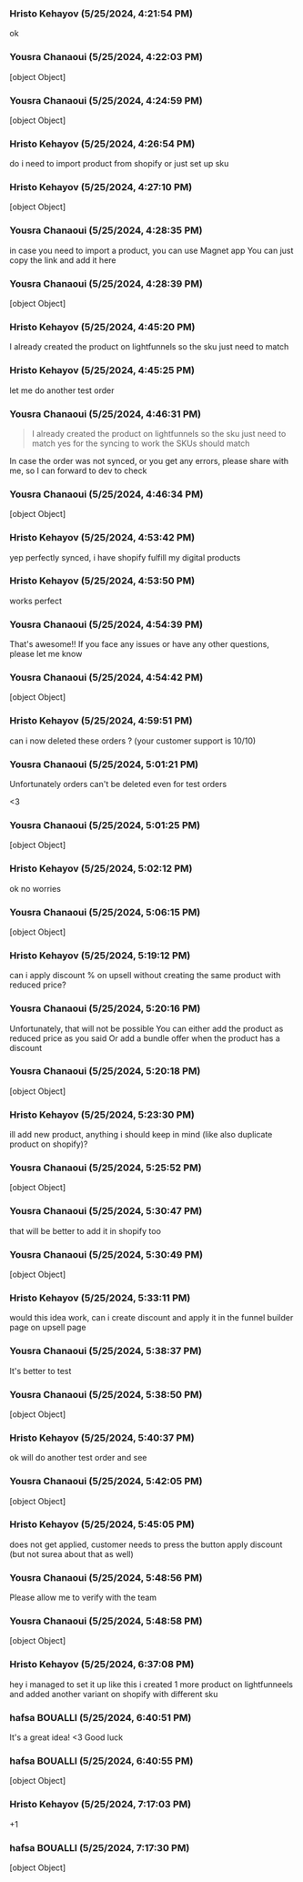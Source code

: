 ### Hristo Kehayov (5/25/2024, 4:21:54 PM)

ok

### Yousra Chanaoui (5/25/2024, 4:22:03 PM)

[object Object]

### Yousra Chanaoui (5/25/2024, 4:24:59 PM)

[object Object]

### Hristo Kehayov (5/25/2024, 4:26:54 PM)

do i need to import product from shopify or just set up sku

### Hristo Kehayov (5/25/2024, 4:27:10 PM)

[object Object]

### Yousra Chanaoui (5/25/2024, 4:28:35 PM)

in case you need to import a product, you can use Magnet app 
You can just copy the link and add it here

### Yousra Chanaoui (5/25/2024, 4:28:39 PM)

[object Object]

### Hristo Kehayov (5/25/2024, 4:45:20 PM)

I already created the product on lightfunnels so the sku just need to match

### Hristo Kehayov (5/25/2024, 4:45:25 PM)

let me do another test order

### Yousra Chanaoui (5/25/2024, 4:46:31 PM)

> I already created the product on lightfunnels so the sku just need to match
yes for the syncing to work the SKUs should match 

In case the order was not synced, or you get any errors, please share with me, so I can forward to dev to check

### Yousra Chanaoui (5/25/2024, 4:46:34 PM)

[object Object]

### Hristo Kehayov (5/25/2024, 4:53:42 PM)

yep perfectly synced, i have shopify fulfill my digital products

### Hristo Kehayov (5/25/2024, 4:53:50 PM)

works perfect

### Yousra Chanaoui (5/25/2024, 4:54:39 PM)

That's awesome!!
If you face any issues or have any other questions, please let me know

### Yousra Chanaoui (5/25/2024, 4:54:42 PM)

[object Object]

### Hristo Kehayov (5/25/2024, 4:59:51 PM)

can i now deleted these orders ? (your customer support is 10/10)

### Yousra Chanaoui (5/25/2024, 5:01:21 PM)

Unfortunately orders can't be deleted even for test orders 

<3

### Yousra Chanaoui (5/25/2024, 5:01:25 PM)

[object Object]

### Hristo Kehayov (5/25/2024, 5:02:12 PM)

ok no worries

### Yousra Chanaoui (5/25/2024, 5:06:15 PM)

[object Object]

### Hristo Kehayov (5/25/2024, 5:19:12 PM)

can i apply discount % on upsell without creating the same product with reduced price?

### Yousra Chanaoui (5/25/2024, 5:20:16 PM)

Unfortunately, that will not be possible 
You can either add the product as reduced price as you said 
Or add a bundle offer when the product has a discount

### Yousra Chanaoui (5/25/2024, 5:20:18 PM)

[object Object]

### Hristo Kehayov (5/25/2024, 5:23:30 PM)

ill add new product, anything i should keep in mind (like also duplicate product on shopify)?

### Yousra Chanaoui (5/25/2024, 5:25:52 PM)

[object Object]

### Yousra Chanaoui (5/25/2024, 5:30:47 PM)

that will be better to add it in shopify too

### Yousra Chanaoui (5/25/2024, 5:30:49 PM)

[object Object]

### Hristo Kehayov (5/25/2024, 5:33:11 PM)

would this idea work, can i create discount and apply it in the funnel builder page on upsell page

### Yousra Chanaoui (5/25/2024, 5:38:37 PM)

It's better to test

### Yousra Chanaoui (5/25/2024, 5:38:50 PM)

[object Object]

### Hristo Kehayov (5/25/2024, 5:40:37 PM)

ok will do another test order and see

### Yousra Chanaoui (5/25/2024, 5:42:05 PM)

[object Object]

### Hristo Kehayov (5/25/2024, 5:45:05 PM)

does not get applied, customer needs to press the button apply discount (but not surea about that as well)

### Yousra Chanaoui (5/25/2024, 5:48:56 PM)

Please allow me to verify with the team

### Yousra Chanaoui (5/25/2024, 5:48:58 PM)

[object Object]

### Hristo Kehayov (5/25/2024, 6:37:08 PM)

hey i managed to set it up like this i created 1 more product on lightfunneels and added another variant on shopify with different sku

### hafsa BOUALLI (5/25/2024, 6:40:51 PM)

It's a great idea! <3 Good luck

### hafsa BOUALLI (5/25/2024, 6:40:55 PM)

[object Object]

### Hristo Kehayov (5/25/2024, 7:17:03 PM)

+1

### hafsa BOUALLI (5/25/2024, 7:17:30 PM)

[object Object]
